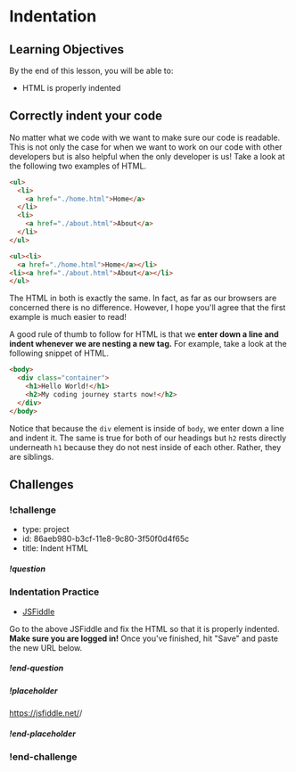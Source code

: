 # Indentation

## Learning Objectives

By the end of this lesson, you will be able to:

* HTML is properly indented

## Correctly indent your code

No matter what we code with we want to make sure our code is readable. This is not only the case for when we want to work on our code with other developers but is also helpful when the only developer is us! Take a look at the following two examples of HTML.

```html
<ul>
  <li>
    <a href="./home.html">Home</a>
  </li>
  <li>
    <a href="./about.html">About</a>
  </li>
</ul>
```

```html
<ul><li>
  <a href="./home.html">Home</a></li>
<li><a href="./about.html">About</a></li>
</ul>
```

The HTML in both is exactly the same. In fact, as far as our browsers are concerned there is no difference. However, I hope you'll agree that the first example is much easier to read!

A good rule of thumb to follow for HTML is that we **enter down a line and indent whenever we are nesting a new tag.** For example, take a look at the following snippet of HTML.

```html
<body>
  <div class="container">
    <h1>Hello World!</h1>
    <h2>My coding journey starts now!</h2>
  </div>
</body>
```

Notice that because the `div` element is inside of `body`, we enter down a line and indent it. The same is true for both of our headings but `h2` rests directly underneath `h1` because they do not nest inside of each other. Rather, they are siblings.

## Challenges

<!-- Question -->

### !challenge

* type: project
* id: 86aeb980-b3cf-11e8-9c80-3f50f0d4f65c
* title: Indent HTML

##### !question

### Indentation Practice

* [JSFiddle](https://jsfiddle.net/gh/get/library/pure/gSchool/g67_fiddles/tree/master/indent-html)

Go to the above JSFiddle and fix the HTML so that it is properly indented. **Make sure you are logged in!** Once you've finished, hit "Save" and paste the new URL below.

##### !end-question

##### !placeholder

https://jsfiddle.net/<username>/<fiddle-id>

##### !end-placeholder

### !end-challenge
